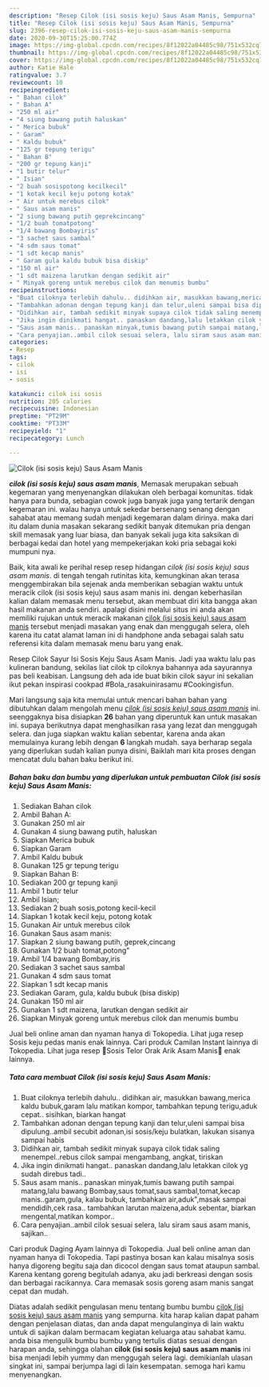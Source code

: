 ```yaml
---
description: "Resep Cilok (isi sosis keju) Saus Asam Manis, Sempurna"
title: "Resep Cilok (isi sosis keju) Saus Asam Manis, Sempurna"
slug: 2396-resep-cilok-isi-sosis-keju-saus-asam-manis-sempurna
date: 2020-09-30T15:25:00.774Z
image: https://img-global.cpcdn.com/recipes/8f12022a04485c98/751x532cq70/cilok-isi-sosis-keju-saus-asam-manis-foto-resep-utama.jpg
thumbnail: https://img-global.cpcdn.com/recipes/8f12022a04485c98/751x532cq70/cilok-isi-sosis-keju-saus-asam-manis-foto-resep-utama.jpg
cover: https://img-global.cpcdn.com/recipes/8f12022a04485c98/751x532cq70/cilok-isi-sosis-keju-saus-asam-manis-foto-resep-utama.jpg
author: Katie Hale
ratingvalue: 3.7
reviewcount: 10
recipeingredient:
- " Bahan cilok"
- " Bahan A"
- "250 ml air"
- "4 siung bawang putih haluskan"
- " Merica bubuk"
- " Garam"
- " Kaldu bubuk"
- "125 gr tepung terigu"
- " Bahan B"
- "200 gr tepung kanji"
- "1 butir telur"
- " Isian"
- "2 buah sosispotong kecilkecil"
- "1 kotak kecil keju potong kotak"
- " Air untuk merebus cilok"
- " Saus asam manis"
- "2 siung bawang putih geprekcincang"
- "1/2 buah tomatpotong"
- "1/4 bawang Bombayiris"
- "3 sachet saus sambal"
- "4 sdm saus tomat"
- "1 sdt kecap manis"
- " Garam gula kaldu bubuk bisa diskip"
- "150 ml air"
- "1 sdt maizena larutkan dengan sedikit air"
- " Minyak goreng untuk merebus cilok dan menumis bumbu"
recipeinstructions:
- "Buat ciloknya terlebih dahulu.. didihkan air, masukkan bawang,merica kaldu bubuk,garam lalu matikan kompor, tambahkan tepung terigu,aduk cepat.. sisihkan, biarkan hangat"
- "Tambahkan adonan dengan tepung kanji dan telur,uleni sampai bisa dipulung..ambil secubit adonan,isi sosis/keju bulatkan, lakukan sisanya sampai habis"
- "Didihkan air, tambah sedikit minyak supaya cilok tidak saling menempel..rebus cilok sampai mengambang, angkat, tiriskan"
- "Jika ingin dinikmati hangat.. panaskan dandang,lalu letakkan cilok yg sudah direbus tadi.."
- "Saus asam manis.. panaskan minyak,tumis bawang putih sampai matang,lalu bawang Bombay,saus tomat,saus sambal,tomat,kecap manis..garam,gula, kalau bubuk, tambahkan air,aduk&#34;,masak sampai mendidih,cek rasa.. tambahkan larutan maizena,aduk sebentar, biarkan mengental,matikan kompor.."
- "Cara penyajian..ambil cilok sesuai selera, lalu siram saus asam manis, sajikan.."
categories:
- Resep
tags:
- cilok
- isi
- sosis

katakunci: cilok isi sosis 
nutrition: 205 calories
recipecuisine: Indonesian
preptime: "PT29M"
cooktime: "PT33M"
recipeyield: "1"
recipecategory: Lunch

---
```



![Cilok (isi sosis keju) Saus Asam Manis](https://img-global.cpcdn.com/recipes/8f12022a04485c98/751x532cq70/cilok-isi-sosis-keju-saus-asam-manis-foto-resep-utama.jpg)

<b><i>cilok (isi sosis keju) saus asam manis</i></b>, Memasak merupakan sebuah kegemaran yang menyenangkan dilakukan oleh berbagai komunitas. tidak hanya para bunda, sebagian cowok juga banyak juga yang tertarik dengan kegemaran ini. walau hanya untuk sekedar bersenang senang dengan sahabat atau memang sudah menjadi kegemaran dalam dirinya. maka dari itu dalam dunia masakan sekarang sedikit banyak ditemukan pria dengan skill memasak yang luar biasa, dan banyak sekali juga kita saksikan di berbagai kedai dan hotel yang mempekerjakan koki pria sebagai koki mumpuni nya.

Baik, kita awali ke perihal resep resep hidangan <i>cilok (isi sosis keju) saus asam manis</i>. di tengah tengah rutinitas kita, kemungkinan akan terasa menggembirakan bila sejenak anda memberikan sebagian waktu untuk meracik cilok (isi sosis keju) saus asam manis ini. dengan keberhasilan kalian dalam memasak menu tersebut, akan membuat diri kita bangga akan hasil makanan anda sendiri. apalagi disini melalui situs ini anda akan memiliki rujukan untuk meracik makanan <u>cilok (isi sosis keju) saus asam manis</u> tersebut menjadi masakan yang enak dan menggugah selera, oleh karena itu catat alamat laman ini di handphone anda sebagai salah satu referensi kita dalam memasak menu baru yang enak.

Resep Cilok Sayur Isi Sosis Keju Saus Asam Manis. Jadi yaa waktu lalu pas kulineran bandung, sekilas liat cilok tp ciloknya bahannya ada sayurannya pas beli keabisan. Langsung deh ada ide buat bikin cilok sayur ini sekalian ikut pekan inspirasi cookpad #Bola_rasakuinirasamu #Cookingisfun.


Mari langsung saja kita memulai untuk mencari bahan bahan yang dibutuhkan dalam mengolah menu <u><i>cilok (isi sosis keju) saus asam manis</i></u> ini. seenggaknya bisa disiapkan <b>26</b> bahan yang diperuntuk kan untuk masakan ini. supaya berikutnya dapat menghasilkan rasa yang lezat dan menggugah selera. dan juga siapkan waktu kalian sebentar, karena anda akan memulainya kurang lebih dengan <b>6</b> langkah mudah. saya berharap segala yang diperlukan sudah kalian punya disini, Baiklah mari kita proses dengan mencatat dulu bahan baku berikut ini.

<!--inarticleads1-->

##### Bahan baku dan bumbu yang diperlukan untuk pembuatan Cilok (isi sosis keju) Saus Asam Manis:

1. Sediakan  Bahan cilok
1. Ambil  Bahan A:
1. Gunakan 250 ml air
1. Gunakan 4 siung bawang putih, haluskan
1. Siapkan  Merica bubuk
1. Siapkan  Garam
1. Ambil  Kaldu bubuk
1. Gunakan 125 gr tepung terigu
1. Siapkan  Bahan B:
1. Sediakan 200 gr tepung kanji
1. Ambil 1 butir telur
1. Ambil  Isian;
1. Sediakan 2 buah sosis,potong kecil-kecil
1. Siapkan 1 kotak kecil keju, potong kotak
1. Gunakan  Air untuk merebus cilok
1. Gunakan  Saus asam manis:
1. Siapkan 2 siung bawang putih, geprek,cincang
1. Gunakan 1/2 buah tomat,potong&#34;
1. Ambil 1/4 bawang Bombay,iris
1. Sediakan 3 sachet saus sambal
1. Gunakan 4 sdm saus tomat
1. Siapkan 1 sdt kecap manis
1. Sediakan  Garam, gula, kaldu bubuk (bisa diskip)
1. Gunakan 150 ml air
1. Gunakan 1 sdt maizena, larutkan dengan sedikit air
1. Siapkan  Minyak goreng untuk merebus cilok dan menumis bumbu


Jual beli online aman dan nyaman hanya di Tokopedia. Lihat juga resep Sosis keju pedas manis enak lainnya. Cari produk Camilan Instant lainnya di Tokopedia. Lihat juga resep 🍃Sosis Telor Orak Arik Asam Manis🍃 enak lainnya. 

<!--inarticleads2-->

##### Tata cara membuat Cilok (isi sosis keju) Saus Asam Manis:

1. Buat ciloknya terlebih dahulu.. didihkan air, masukkan bawang,merica kaldu bubuk,garam lalu matikan kompor, tambahkan tepung terigu,aduk cepat.. sisihkan, biarkan hangat
1. Tambahkan adonan dengan tepung kanji dan telur,uleni sampai bisa dipulung..ambil secubit adonan,isi sosis/keju bulatkan, lakukan sisanya sampai habis
1. Didihkan air, tambah sedikit minyak supaya cilok tidak saling menempel..rebus cilok sampai mengambang, angkat, tiriskan
1. Jika ingin dinikmati hangat.. panaskan dandang,lalu letakkan cilok yg sudah direbus tadi..
1. Saus asam manis.. panaskan minyak,tumis bawang putih sampai matang,lalu bawang Bombay,saus tomat,saus sambal,tomat,kecap manis..garam,gula, kalau bubuk, tambahkan air,aduk&#34;,masak sampai mendidih,cek rasa.. tambahkan larutan maizena,aduk sebentar, biarkan mengental,matikan kompor..
1. Cara penyajian..ambil cilok sesuai selera, lalu siram saus asam manis, sajikan..


Cari produk Daging Ayam lainnya di Tokopedia. Jual beli online aman dan nyaman hanya di Tokopedia. Tapi pastinya bosan kan kalau misalnya sosis hanya digoreng begitu saja dan dicocol dengan saus tomat ataupun sambal. Karena kentang goreng begitulah adanya, aku jadi berkreasi dengan sosis dan berbagai racikannya. Cara memasak sosis goreng asam manis sangat cepat dan mudah. 

Diatas adalah sedikit pengulasan menu tentang bumbu bumbu <u>cilok (isi sosis keju) saus asam manis</u> yang sempurna. kita harap kalian dapat paham dengan penjelasan diatas, dan anda dapat mengulanginya di lain waktu untuk di sajikan dalam bermacam kegiatan keluarga atau sahabat kamu. anda bisa mengulik bumbu bumbu yang tertulis diatas sesuai dengan harapan anda, sehingga olahan <b>cilok (isi sosis keju) saus asam manis</b> ini bisa menjadi lebih yummy dan menggugah selera lagi. demikianlah ulasan singkat ini, sampai berjumpa lagi di lain kesempatan. semoga hari kamu menyenangkan.
